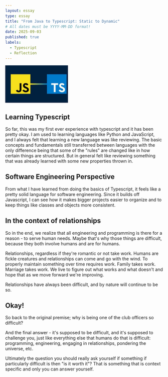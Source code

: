 ```yaml
---
layout: essay
type: essay
title: "From Java to Typescript: Static to Dynamic"
# All dates must be YYYY-MM-DD format!
date: 2025-09-03
published: true
labels:
  - Typescript
  - Reflection
---
```


<img width="200px" class="rounded float-start pe-4" src="../img/typescript/typescript1.png">

## Learning Typescript

So far, this was my first ever experience with typescript and it has been pretty okay. I am used to learning languages like Python and JavaScript, and I always felt that learning a new language was like reviewing. The basic concepts and fundamentals still transferred between languages with the only difference being that some of the "rules" are changed like in how certain things are structured. But in general felt like reviewing something that was already learned with some new properties thrown in.

## Software Engineering Perspective
From what I have learned from doing the basics of Typescript, it feels like a pretty solid language for software engineering. Since it builds off Javascript, I can see how it makes bigger projects easier to organize and to keep things like classes and objects more consistent. 

## In the context of relationships

So in the end, we realize that all engineering and programming is there for a reason - to serve human needs. Maybe that's why those things are difficult, because they both involve humans and are for humans.

Relationships, regardless if they're romantic or not take work. Humans are fickle creatures and relationships can come and go with the wind. To properly maintain something over time requires work. Family takes work. Marriage takes work. We live to figure out what works and what doesn't and hope that as we move forward we're improving.

Relationships have always been difficult, and by nature will continue to be so.

## Okay!

So back to the original premise; why is being one of the club officers so difficult?

And the final answer - it's supposed to be difficult, and it's supposed to challenge you, just like everything else that humans do that is difficult: programming, engineering, engaging in relationships, pondering the universe, etc.

Ultimately the question you should really ask yourself if something if particularly difficult is then "is it worth it"? That is something that is context specific and only you can answer yourself.
